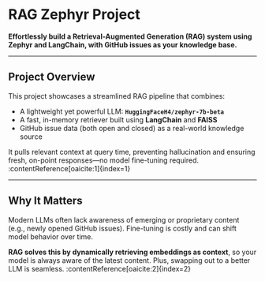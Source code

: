 # RAG Zephyr Project

**Effortlessly build a Retrieval-Augmented Generation (RAG) system using Zephyr and LangChain, with GitHub issues as your knowledge base.**

---

##  Project Overview

This project showcases a streamlined RAG pipeline that combines:

- A lightweight yet powerful LLM: **`HuggingFaceH4/zephyr-7b-beta`**  
- A fast, in-memory retriever built using **LangChain** and **FAISS**  
- GitHub issue data (both open and closed) as a real-world knowledge source

It pulls relevant context at query time, preventing hallucination and ensuring fresh, on-point responses—no model fine-tuning required. :contentReference[oaicite:1]{index=1}

---

##  Why It Matters

Modern LLMs often lack awareness of emerging or proprietary content (e.g., newly opened GitHub issues). Fine-tuning is costly and can shift model behavior over time.

**RAG solves this by dynamically retrieving embeddings as context**, so your model is always aware of the latest content. Plus, swapping out to a better LLM is seamless. :contentReference[oaicite:2]{index=2}
